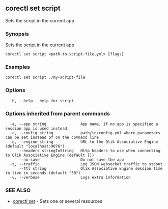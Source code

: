 ## corectl set script

Sets the script in the current app

### Synopsis

Sets the script in the current app

```
corectl set script <path-to-script-file.yml> [flags]
```

### Examples

```
corectl set script ./my-script-file
```

### Options

```
  -h, --help   help for script
```

### Options inherited from parent commands

```
  -a, --app string               App name, if no app is specified a session app is used instead.
  -c, --config string            path/to/config.yml where parameters can be set instead of on the command line
  -e, --engine string            URL to the Qlik Associative Engine (default "localhost:9076")
      --headers stringToString   Http headers to use when connecting to Qlik Associative Engine (default [])
      --no-save                  Do not save the app
  -t, --traffic                  Log JSON websocket traffic to stdout
      --ttl string               Qlik Associative Engine session time to live in seconds (default "30")
  -v, --verbose                  Logs extra information
```

### SEE ALSO

* [corectl set](corectl_set.md)	 - Sets one or several resources


